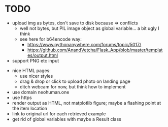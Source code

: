 # TODO

+ upload img as bytes, don't save to disk because => conflicts
  + well not bytes, but PIL image object as global variable... a bit ugly I think
  + see here for b64encode way: 
    + https://www.pythonanywhere.com/forums/topic/5017/
    + https://github.com/AnandVetcha/Flask_App/blob/master/templates/output.html
+ support PNG etc input
- nice HTML pages:
  + use nicer styles
  - drag & drop or click to upload photo on landing page
  + ditch webcam for now, but think how to implement
- use domain neohuman.one
- use https
- render output as HTML, not matplotlib figure; maybe a flashing point at the item location
- link to original url for each retrieved example
- get rid of global variables with maybe a Result class